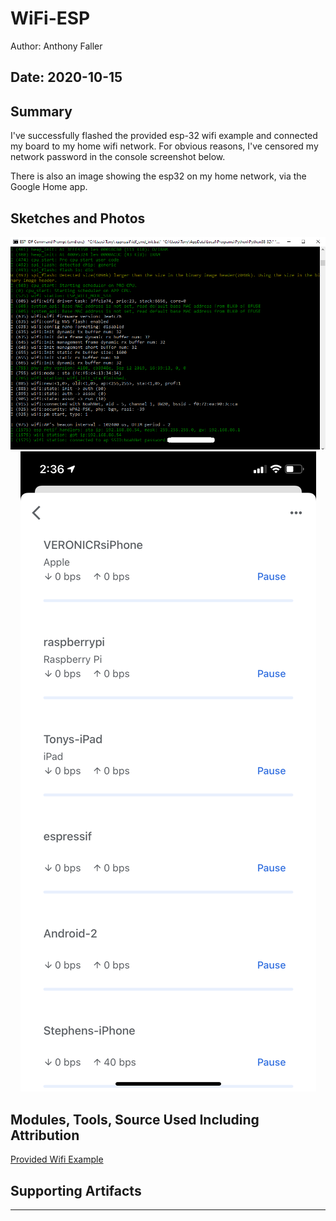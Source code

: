 #  WiFi-ESP

Author: Anthony Faller

Date: 2020-10-15
-----

## Summary
I've successfully flashed the provided esp-32 wifi example and connected my board to my home wifi network. For obvious reasons, I've censored my network password in the console screenshot below.

There is also an image showing the esp32 on my home network, via the Google Home app.

## Sketches and Photos
<center><img src="./images/esp32_Wifi_Example.png" /></center>
<center><img src="./images/espressif_on_network.PNG" /></center>

## Modules, Tools, Source Used Including Attribution
[Provided Wifi Example](https://github.com/espressif/esp-idf/tree/master/examples/wifi/getting_started/station)

## Supporting Artifacts


-----
